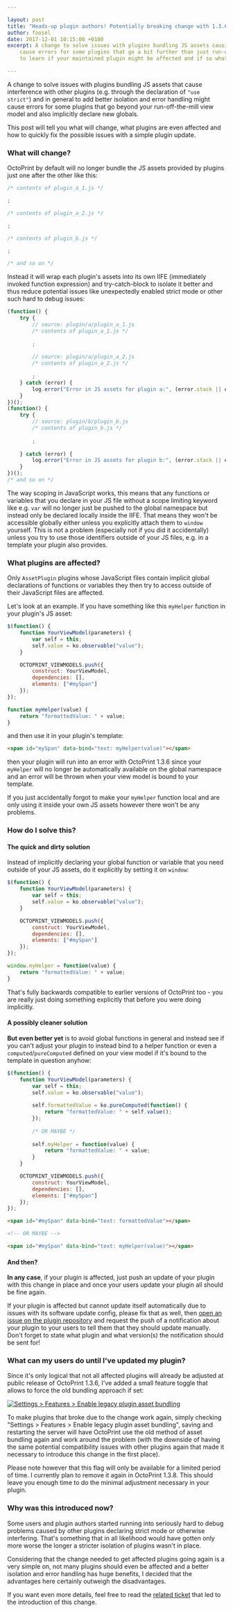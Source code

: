 ```yaml
---

layout: post
title: "Heads-up plugin authors! Potentially breaking change with 1.3.6"
author: foosel
date: 2017-12-01 10:15:00 +0100
excerpt: A change to solve issues with plugins bundling JS assets causing interference with others  might 
    cause errors for some plugins that go a bit further than just run-off-the-mill view models. Read on 
    to learn if your maintained plugin might be affected and if so what to do against that.

---
```


A change to solve issues with plugins bundling JS assets that cause interference with other plugins (e.g. through
the declaration of `"use strict"`) and in general to add better isolation and error handling might cause errors 
for some plugins that go beyond your run-off-the-mill view model and also implicitly declare new globals. 

This post will tell you what will change, what plugins are even affected and how to quickly fix the possible issues with a 
simple plugin update.

### What will change?

OctoPrint by default will no longer bundle the JS assets provided by plugins just one after the other like this:

``` javascript
/* contents of plugin_a_1.js */

;

/* contents of plugin_a_2.js */

;

/* contents of plugin_b.js */

;

/* and so on */
```

Instead it will wrap each plugin's assets into its own IIFE (immediately invoked function expression) and 
try-catch-block to isolate it better and thus reduce potential issues like unexpectedly enabled strict mode
or other such hard to debug issues:

``` javascript
(function() {
    try {
        // source: plugin/a/plugin_a_1.js
        /* contents of plugin_a_1.js */
        
        ; 
        
        // source: plugin/a/plugin_a_2.js
        /* contents of plugin_a_2.js */
        
        ;
    } catch (error) {
        log.error("Error in JS assets for plugin a:", (error.stack || error));
    }
})();
(function() {
    try {
        // source: plugin/b/plugin_b.js
        /* contents of plugin_b.js */
        
        ; 
        
    } catch (error) {
        log.error("Error in JS assets for plugin b:", (error.stack || error));
    }
})();
/* and so on */
```

The way scoping in JavaScript works, this means that any functions or variables that you declare in your JS file
without a scope limiting keyword like e.g. `var` will no longer just be pushed to the global namespace but instead
only be declared locally inside the IIFE. That means they won't be accessible globally either unless you explicitly
attach them to `window` yourself. This is not a problem (especially not if you did it accidentally) unless you try 
to use those identifiers outside of your JS files, e.g. in a template your plugin also provides.

### What plugins are affected?

Only `AssetPlugin` plugins whose JavaScript files contain implicit global declarations of functions or variables 
they then try to access outside of their JavaScript files are affected. 

Let's look at an example. If you have something like this `myHelper` function in your plugin's JS asset: 

``` javascript
$(function() {
    function YourViewModel(parameters) {
        var self = this;
        self.value = ko.observable("value");
    }

    OCTOPRINT_VIEWMODELS.push({
        construct: YourViewModel,
        dependencies: [],
        elements: ["#mySpan"]
    });
});

function myHelper(value) {
    return "formattedValue: " + value;
}
```

and then use it in your plugin's template:

``` html
<span id="mySpan" data-bind="text: myHelper(value)"></span>
```

then your plugin will run into an error with OctoPrint 1.3.6 since your `myHelper` will no longer be automatically 
available on the global namespace and an error will be thrown when your view model is bound to your template.

If you just accidentally forgot to make your `myHelper` function local and are only using it inside your own JS
assets however there won't be any problems.

### How do I solve this?

#### The quick and dirty solution

Instead of implicitly declaring your global function or variable that you need outside of your JS assets, 
do it explicitly by setting it on `window`:

``` javascript
$(function() {
    function YourViewModel(parameters) {
        var self = this;
        self.value = ko.observable("value");
    }

    OCTOPRINT_VIEWMODELS.push({
        construct: YourViewModel,
        dependencies: [],
        elements: ["#mySpan"]
    });
});

window.myHelper = function(value) {
    return "formattedValue: " + value;
}
```

That's fully backwards compatible to earlier versions of OctoPrint too - you are really just doing something
explicitly that before you were doing implicitly.

#### A possibly cleaner solution

**But even better yet** is to avoid global functions in general and instead see if you can't adjust your plugin 
to instead bind to a helper function or even a `computed`/`pureComputed` defined on your view model if it's bound to 
the template in question anyhow:

``` javascript
$(function() {
    function YourViewModel(parameters) {
        var self = this;
        self.value = ko.observable("value");
        
        self.formattedValue = ko.pureComputed(function() {
            return "formattedValue: " + self.value();
        });
        
        /* OR MAYBE */
        
        self.myHelper = function(value) {
            return "formattedValue: " + value;
        }
    }

    OCTOPRINT_VIEWMODELS.push({
        construct: YourViewModel,
        dependencies: [],
        elements: ["#mySpan"]
    });
});
``` 

``` html
<span id="#mySpan" data-bind="text: formattedValue"></span>

<!-- OR MAYBE -->

<span id="#mySpan" data-bind="text: myHelper(value)"></span>
```

#### And then?

**In any case**, if your plugin is affected, just push an update of your plugin with this change in place and 
once your users update your plugin all should be fine again.

<div class="alert alert-warning">
If your plugin is affected but cannot update itself automatically due to issues with its software update config, please
fix that as well, then 
<a href="https://github.com/OctoPrint/plugins.octoprint.org/issues" target="_blank">open an issue on the plugin repository</a>
and request the push of a notification about your plugin to your users to tell them that they should update manually. Don't
forget to state what plugin and what version(s) the notification should be sent for!
</div>

### What can my users do until I've updated my plugin?

Since it's only logical that not all affected plugins will already be adjusted at public release of OctoPrint 1.3.6,
I've added a small feature toggle that allows to force the old bundling approach if set:

<a href="/assets/img/blog/2017-12/2017-12-01-legacy-setting.png" data-lightbox="{{ page.id }}" data-title="Settings > Features > Enable legacy plugin asset bundling"><img alt="Settings > Features > Enable legacy plugin asset bundling" src="/assets/img/blog/2017-12/2017-12-01-legacy-setting.png"></a>

To make plugins that broke due to the change work again, simply checking 
"Settings > Features > Enable legacy plugin asset bundling", saving and restarting the server will have 
OctoPrint use the old method of asset bundling again and work around the problem (with the downside of having the
same potential compatibility issues with other plugins again that made it necessary to introduce this change in the
first place).

Please note however that this flag will only be available for a limited period of time. I currently plan to remove it
again in OctoPrint 1.3.8. This should leave you enough time to do the minimal adjustment 
necessary in your plugin.

### Why was this introduced now?

Some users and plugin authors started running into seriously hard to debug problems caused by other plugins 
declaring strict mode or otherwise interfering. That's something that in all likelihood would have gotten only 
more worse the longer a stricter isolation of plugins wasn't in place.

Considering that the change needed to get affected plugins going again is a very simple on, not many plugins should
even be affected and a better isolation and error handling has huge benefits, I decided that the advantages here
certainly outweigh the disadvantages.

If you want even more details, feel free to read the [related ticket](https://github.com/foosel/OctoPrint/issues/2200) 
that led to the introduction of this change.
